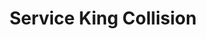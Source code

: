---
title: "Service King Collision"
url: /oklahoma-city/service-king-collision/
shop: Autowerkstatt
---